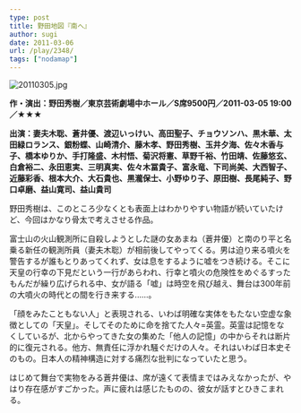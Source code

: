 ```yaml
---
type: post
title: 野田地図『南へ』
author: sugi
date: 2011-03-06
url: /play/2348/
tags: ["nodamap"]
---
```

<img alt="20110305.jpg" src="/images/play/20110305.jpg" class="alignleft" />

**作・演出：野田秀樹／東京芸術劇場中ホール／S席9500円／2011-03-05 19:00／★★★**

**出演：妻夫木聡、蒼井優、渡辺いっけい、高田聖子、チョウソンハ、黒木華、太田緑ロランス、銀粉蝶、山崎清介、藤木孝、野田秀樹、玉井夕海、佐々木香与子、橋本ゆりか、手打隆盛、木村悟、菊沢将憲、草野千裕、竹田靖、佐藤悠玄、白倉裕二、永田恵実、三明真実、佐々木冨貴子、富永竜、下司尚美、大西智子、近藤彩香、根本大介、大石貴也、黒瀧保士、小野ゆり子、原田樹、長尾純子、野口卓磨、益山寛司、益山貴司**

野田秀樹は、このところ少なくとも表面上はわかりやすい物語が続いていたけど、今回はかなり骨太で考えさせる作品。

富士山の火山観測所に自殺しようとした謎の女あまね（蒼井優）と南のり平と名乗る新任の観測所員（妻夫木聡）が相前後してやってくる。男は迫り来る噴火を警告するが誰もとりあってくれず、女は息をするように嘘をつき続ける。そこに天皇の行幸の下見だという一行があらわれ、行幸と噴火の危険性をめぐるすったもんだが繰り広げられる中、女が語る「嘘」は時空を飛び越え、舞台は300年前の大噴火の時代との間を行き来する......。

「顔をみたこともない人」と表現される、いわば明確な実体をもたない空虚な象徴としての「天皇」。そしてそのために命を捨てた人々=英霊。英霊は記憶をなくしているが、北からやってきた女の集めた「他人の記憶」の中からそれは断片的に復元される。他方、無責任に浮かれ騒ぐだけの人々。それはいわば日本史そのもの。日本人の精神構造に対する痛烈な批判になっていたと思う。

はじめて舞台で実物をみる蒼井優は、席が遠くて表情まではみえなかったが、やはり存在感がすごかった。声に疲れは感じたものの、彼女が話すとひきこまれる。

